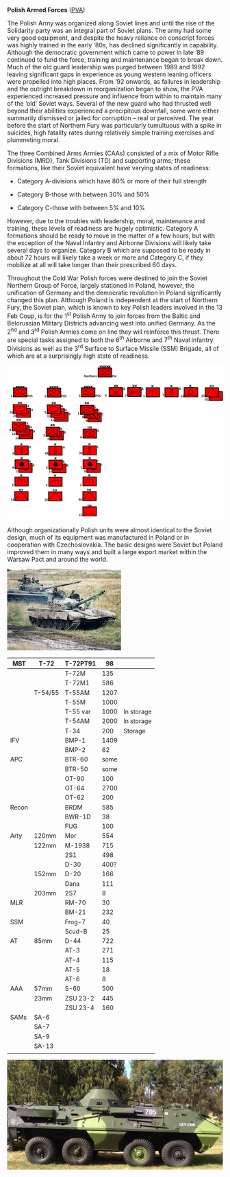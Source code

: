 **Polish Armed Forces**
([PVA](https://en.wikipedia.org/wiki/Polish_People%27s_Army_order_of_battle))

The Polish Army was organized along Soviet lines and until the rise of
the Solidarity party was an integral part of Soviet plans. The army had
some very good equipment, and despite the heavy reliance on conscript
forces was highly trained in the early ‘80s, has declined significantly
in capability. Although the democratic government which came to power in
late ’89 continued to fund the force, training and maintenance began to
break down. Much of the old guard leadership was purged between 1989 and
1992 leaving significant gaps in experience as young western leaning
officers were propelled into high places. From ’92 onwards, as failures
in leadership and the outright breakdown in reorganization began to
show, the PVA experienced increased pressure and influence from within
to maintain many of the ‘old’ Soviet ways. Several of the new guard who
had thrusted well beyond their abilities experienced a precipitous
downfall, some were either summarily dismissed or jailed for corruption
– real or perceived. The year before the start of Northern Fury was
particularly tumultuous with a spike in suicides, high fatality rates
during relatively simple training exercises and plummeting moral.

The three Combined Arms Armies (CAAs) consisted of a mix of Motor Rifle
Divisions (MRD), Tank Divisions (TD) and supporting arms; these
formations, like their Soviet equivalent have varying states of
readiness:

  - Category A-divisions which have 80% or more of their full strength

  - Category B-those with between 30% and 50%

  - Category C-those with between 5% and 10%

However, due to the troubles with leadership, moral, maintenance and
training, these levels of readiness are hugely optimistic. Category A
formations should be ready to move in the matter of a few hours, but
with the exception of the Naval Infantry and Airborne Divisions will
likely take several days to organize. Category B which are supposed to
be ready in about 72 hours will likely take a week or more and Category
C, if they mobilize at all will take longer than their prescribed 60
days.

Throughout the Cold War Polish forces were destined to join the Soviet
Northern Group of Force, largely stationed in Poland, however, the
unification of Germany and the democratic revolution in Poland
significantly changed this plan. Although Poland is independent at the
start of Northern Fury, the Soviet plan, which is known to key Polish
leaders involved in the 13 Feb Coup, is for the 1<sup>st</sup> Polish
Army to join forces from the Baltic and Belorussian Military Districts
advancing west into unified Germany. As the 2<sup>nd</sup> and
3<sup>rd</sup> Polish Armies come on line they will reinforce this
thrust. There are special tasks assigned to both the 6<sup>th</sup>
Airborne and 7<sup>th</sup> Naval infantry Divisions as well as the
3<sup>rd</sup> Surface to Surface Missile (SSM) Brigade, all of which
are at a surprisingly high state of readiness.

![](/assets/images/warsaw/pl/army/image1.png)

Although organizationally Polish units were almost identical to the
Soviet design, much of its equipment was manufactured in Poland or in
cooperation with Czechoslovakia. The basic designs were Soviet but
Poland improved them in many ways and built a large export market within
the Warsaw Pact and around the world.

![](/assets/images/warsaw/pl/army/image2.jpg)

| MBT   | T-72    | T-72PT91 | 98   |            |
| ----- | ------- | -------- | ---- | ---------- |
|       |         | T-72M    | 135  |            |
|       |         | T-72M1   | 586  |            |
|       | T-54/55 | T-55AM   | 1207 |            |
|       |         | T-55M    | 1000 |            |
|       |         | T-55 var | 1000 | In storage |
|       |         | T-54AM   | 2000 | In storage |
|       |         | T-34     | 200  | Storage    |
| IFV   |         | BMP-1    | 1409 |            |
|       |         | BMP-2    | 62   |            |
| APC   |         | BTR-60   | some |            |
|       |         | BTR-50   | some |            |
|       |         | OT-90    | 100  |            |
|       |         | OT-64    | 2700 |            |
|       |         | OT-62    | 200  |            |
| Recon |         | BRDM     | 585  |            |
|       |         | BWR-1D   | 38   |            |
|       |         | FUG      | 100  |            |
| Arty  | 120mm   | Mor      | 554  |            |
|       | 122mm   | M-1938   | 715  |            |
|       |         | 2S1      | 498  |            |
|       |         | D-30     | 400? |            |
|       | 152mm   | D-20     | 166  |            |
|       |         | Dana     | 111  |            |
|       | 203mm   | 2S7      | 8    |            |
| MLR   |         | RM-70    | 30   |            |
|       |         | BM-21    | 232  |            |
| SSM   |         | Frog-7   | 40   |            |
|       |         | Scud-B   | 25   |            |
| AT    | 85mm    | D-44     | 722  |            |
|       |         | AT-3     | 271  |            |
|       |         | AT-4     | 115  |            |
|       |         | AT-5     | 18   |            |
|       |         | AT-6     | 8    |            |
| AAA   | 57mm    | S-60     | 500  |            |
|       | 23mm    | ZSU 23-2 | 445  |            |
|       |         | ZSU 23-4 | 160  |            |
| SAMs  | SA-6    |          |      |            |
|       | SA-7    |          |      |            |
|       | SA-9    |          |      |            |
|       | SA-13   |          |      |            |
|       |         |          |      |            |

![](/assets/images/warsaw/pl/army/image3.jpg)
